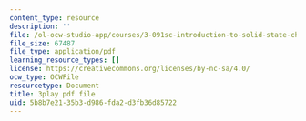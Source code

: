```yaml
---
content_type: resource
description: ''
file: /ol-ocw-studio-app/courses/3-091sc-introduction-to-solid-state-chemistry-fall-2010/5b8b7e2135b3d986fda2d3fb36d85722_oDOs8Yxydo0.pdf
file_size: 67487
file_type: application/pdf
learning_resource_types: []
license: https://creativecommons.org/licenses/by-nc-sa/4.0/
ocw_type: OCWFile
resourcetype: Document
title: 3play pdf file
uid: 5b8b7e21-35b3-d986-fda2-d3fb36d85722
---
```

